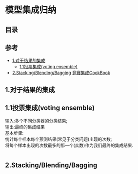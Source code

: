 # 模型集成归纳
## 目录
## 参考
* [1.对于结果的集成](#1)  
  * [1.1投票集成(voting ensemble)](#1.1)
* [2.Stacking/Blending/Bagging](#2) 
[竞赛集成CookBook](https://mp.weixin.qq.com/s?__biz=Mzk0NDE5Nzg1Ng==&mid=2247490302&idx=1&sn=cc850f781a7497ab6fad04e8b2f6e07c&chksm=c3290371f45e8a67a4abf37ef4f352ebea1567c0f59e8dcbf27e5c17ba81a90b70f37a41638d&mpshare=1&scene=1&srcid=0207hpIku2RhyAy3EzX80iM5&sharer_sharetime=1612693105638&sharer_shareid=9b869c9a24181fe91d7ddd3f39c6511b&version=3.1.1.3006&platform=win#rd)
## <span id='1'>1.对于结果的集成</span>
## <span id='1.1'>1.1投票集成(voting ensemble)</span>
输入:多个不同分类器的分类结果;  
输出:最终的集成结果  
基本步骤:  
统计每个样本每个预测结果(常见于分类问题)出现的次数;  
将每个样本出现的次数最多的那一个(众数)作为我们最终的集成结果.   
```python

```
## 2.Stacking/Blending/Bagging
## 
